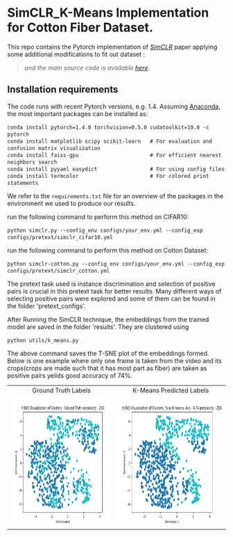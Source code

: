 # SimCLR_K-Means Implementation for Cotton Fiber Dataset.


This repo contains the Pytorch implementation of _[SimCLR](https://arxiv.org/pdf/2002.05709.pdf)_ paper applying some additional modifications to fit out dataset :
> _and the main source code is available [here](https://github.com/wvangansbeke/Unsupervised-Classification/tree/master)_.


## Installation requirements
The code runs with recent Pytorch versions, e.g. 1.4. 
Assuming [Anaconda](https://docs.anaconda.com/anaconda/install/), the most important packages can be installed as:
```shell
conda install pytorch=1.4.0 torchvision=0.5.0 cudatoolkit=10.0 -c pytorch
conda install matplotlib scipy scikit-learn   # For evaluation and confusion matrix visualization
conda install faiss-gpu                       # For efficient nearest neighbors search 
conda install pyyaml easydict                 # For using config files
conda install termcolor                       # For colored print statements
```
We refer to the `requirements.txt` file for an overview of the packages in the environment we used to produce our results.



run the following command to perform this method on CIFAR10:
```shell
python simclr.py --config_env configs/your_env.yml --config_exp configs/pretext/simclr_cifar10.yml
```
run the following command to perform this method on Cotton Dataset:
```shell
python simclr-cotton.py --config_env configs/your_env.yml --config_exp configs/pretext/simclr_cotton.yml
```
The pretext task used is instance discrimination and selection of positive pairs is crucial in this pretext task for better results. Many different ways of selecting positive pairs were explored and some of them can be found in the folder 'pretext_configs'.


After Running the SimCLR technique, the embeddings from the trained model are saved in the folder 'results'. They are clustered using
```shell
python utils/k_means.py
```

The above command saves the T-SNE plot of the embeddings formed. Below is one example where only one frame is taken from the video and its crops(crops are made such that it has most part as fiber) are taken as positive pairs yeilds good accuracy of 74%.

<table>
  <tr>
    <td align="center">Ground Truth Labels</td>
    <td align="center">K-Means Predicted Labels</td>
  </tr>
  <tr> 
    <td align="center"><img src="https://github.com/rahultejagorantala/Unsupervised_Cotton_Fiber/blob/main/SimCLR%2BK-Means/images/t-SNE-Ground%20Truth-perplexity%20-%20250.png" width=300 height=300 ></td>
    <td align="center"><img src="https://github.com/rahultejagorantala/Unsupervised_Cotton_Fiber/blob/main/SimCLR%2BK-Means/images/t-SNE%20faiss%20K-means%2C%20Acc%20-%200.74-perplexity%20-%20250.png" width=300 height=300 ></td>
  </tr>
 </table>
